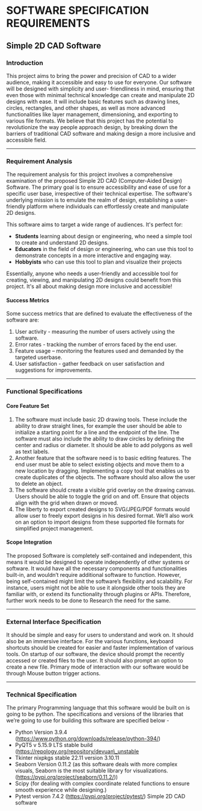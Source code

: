 ﻿# SOFTWARE SPECIFICATION REQUIREMENTS 

## Simple 2D CAD Software 

### Introduction 

This project aims to bring the power and precision of CAD to a wider audience, making it accessible and easy to use for everyone. Our software will be designed with simplicity and user- friendliness in mind, ensuring that even those with minimal technical knowledge can create and manipulate 2D designs with ease. It will include basic features such as drawing lines, circles, rectangles, and other shapes, as well as more advanced functionalities like layer management, dimensioning, and exporting to various file formats. We believe that this project has the potential to revolutionize the way people approach design, by breaking down the barriers of traditional CAD software and making design a more inclusive and accessible field.  

---

### Requirement Analysis  

The requirement analysis for this project involves a comprehensive examination of the proposed Simple 2D CAD (Computer-Aided Design) Software. The primary goal is to ensure accessibility and ease of use for a specific user base, irrespective of their technical expertise. The software's underlying mission is to emulate the realm of design, establishing a user-friendly platform where individuals can effortlessly create and manipulate 2D designs. 

This software aims to target a wide range of audiences. It's perfect for: 

- **Students** learning about design or engineering, who need a simple tool to create and understand 2D designs. 
- **Educators**  in the field of design or engineering, who can use this tool to demonstrate concepts in a more interactive and engaging way. 
- **Hobbyists** who can use this tool to plan and visualize their projects 

Essentially, anyone who needs a user-friendly and accessible tool for creating, viewing, and manipulating  2D  designs  could  benefit from this project.  It's all  about making  design more inclusive and accessible! 

#### Success Metrics 

Some success metrics that are defined to evaluate the effectiveness of the software are: 

1. User activity - measuring the number of users actively using the software. 
1. Error rates - tracking the number of errors faced by the end user. 
1. Feature usage – monitoring the features used and demanded by the targeted userbase. 
1. User satisfaction - gather feedback on user satisfaction and suggestions for improvements. 

---

### Functional Specifications 

#### Core Feature Set

1. The software must include basic 2D drawing tools. These include the ability to draw straight lines, for example the user should be able to initialize a starting point for a line and the endpoint of the line. The software must also include the ability to draw circles by defining the center and radius or diameter. It should be able to add polygons as well as text labels.  
1. Another feature that the software need is to basic editing features. The end user must be able to select existing objects and move them to a new location by dragging. Implementing a copy tool that enables us to create duplicates of the objects. The software should also allow the user to delete an object. 
1. The software should create a visible grid overlay on the drawing canvas. Users should be able to toggle the grid on and off. Ensure that objects align with the grid when drawn or moved. 
1. The liberty to export created designs to SVG/JPEG/PDF formats would allow user to freely export designs in his desired format. We’ll also work on an option to import designs from these supported file formats for simplified project management. 

#### Scope Integration 

The proposed Software is completely self-contained and independent, this means it would be designed to operate independently of other systems or software. It would have all the necessary components and functionalities built-in, and wouldn’t require additional software to function. However, being self-contained might limit the software’s flexibility and scalability. For instance, users might not be able to use it alongside other tools they are familiar with, or extend its functionality through plugins or APIs. Therefore, further work needs to be done to Research the need for the same. 

---

### External Interface Specification 

It should be simple and easy for users to understand and work on. It should also be an immersive interface. For the various functions, keyboard shortcuts should be created for easier and faster implementation of various tools. On startup of our software, the device should prompt the recently accessed or created files to the user. It should also prompt an option to create a new file. Primary mode of interaction with our software would be through Mouse button trigger actions.  

---

### Technical Specification 

The primary Programming language that this software would be built on is going to be python. The specifications and versions of the libraries that we’re going to use for building this software are specified below -   

- Python Version 3.9.4 (https://www.python.org/downloads/release/python-394/) 
- PyQT5  v 5.15.9 LTS stable build  (https://repology.org/repository/devuan\_unstable 
- Tkinter nixpkgs stable 22.11 version 3.10.11 
- Seaborn Version 0.11.2 (as this software deals with more complex visuals, Seaborn is the most suitable library for visualizations. (https://pypi.org/project/seaborn/0.11.2/)) 
- Scipy (for dealing with complex coordinate related functions to ensure smooth experience while designing.) 
- Pytest version 7.4.2 (https://pypi.org/project/pytest/) 
Simple 2D CAD software 

